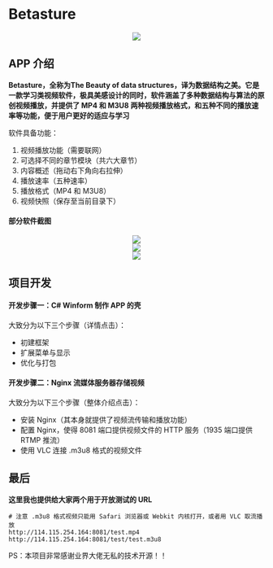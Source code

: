 # Betasture

<div align=center><img src="https://s1.ax1x.com/2022/11/10/zSvcuT.png"></div>

## APP 介绍

**Betasture，全称为The Beauty of data structures，译为数据结构之美。它是一款学习类视频软件，极具美感设计的同时，软件涵盖了多种数据结构与算法的原创视频播放，并提供了 MP4 和 M3U8 两种视频播放格式，和五种不同的播放速率等功能，便于用户更好的适应与学习**

软件具备功能：

1. 视频播放功能（需要联网）
2. 可选择不同的章节模块（共六大章节）
3. 内容概述（拖动右下角向右拉伸）
4. 播放速率（五种速率）
5. 播放格式（MP4 和 M3U8）
6. 视频快照（保存至当前目录下）

#### 部分软件截图

<div align=center><img src="https://s1.ax1x.com/2022/11/10/zSvgDU.png"></div>

<div align=center><img src="https://s1.ax1x.com/2022/11/10/zSv2bF.png"></div>

<div align=center><img src="https://s1.ax1x.com/2022/11/10/zSvWE4.png"></div>

## 项目开发

#### 开发步骤一：C# Winform 制作 APP 的壳

大致分为以下三个步骤（详情点击）：

- 初建框架
- 扩展菜单与显示
- 优化与打包

#### 开发步骤二：Nginx 流媒体服务器存储视频

大致分为以下三个步骤（整体介绍点击）：

- 安装 Nginx（其本身就提供了视频流传输和播放功能）
- 配置 Nginx，使得 8081 端口提供视频文件的 HTTP 服务（1935 端口提供 RTMP 推流）
- 使用 VLC 连接 .m3u8 格式的视频文件

## 最后

**这里我也提供给大家两个用于开放测试的 URL**

```
# 注意 .m3u8 格式视频只能用 Safari 浏览器或 Webkit 内核打开，或者用 VLC 取流播放
http://114.115.254.164:8081/test.mp4
http://114.115.254.164:8081/test/test.m3u8
```

PS：本项目非常感谢业界大佬无私的技术开源！！